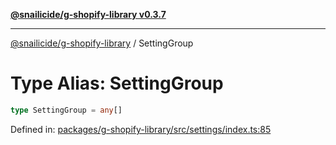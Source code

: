[**@snailicide/g-shopify-library v0.3.7**](../README.md)

---

[@snailicide/g-shopify-library](../README.md) / SettingGroup

# Type Alias: SettingGroup

```ts
type SettingGroup = any[]
```

Defined in:
[packages/g-shopify-library/src/settings/index.ts:85](https://github.com/gbtunney/snailicide-monorepo/blob/master/packages/g-shopify-library/src/settings/index.ts#L85)
